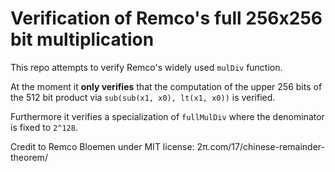 # Verification of Remco's full 256x256 bit multiplication

This repo attempts to verify Remco's widely used `mulDiv` function.

At the moment it **only verifies** that the computation of the upper 256 bits of the 512 bit product
via `sub(sub(x1, x0), lt(x1, x0))` is verified.

Furthermore it verifies a specialization of `fullMulDiv` where the denominator is fixed to `2^128`.


Credit to Remco Bloemen under MIT license: 2π.com/17/chinese-remainder-theorem/

